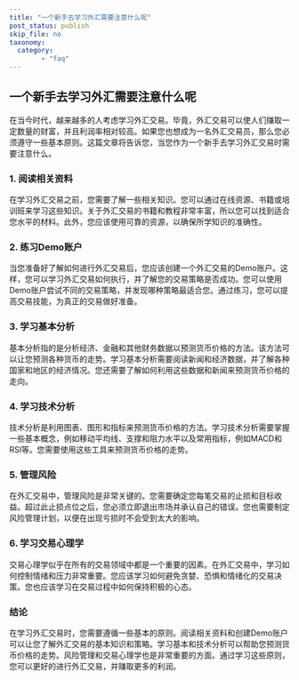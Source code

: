 ```yaml
---
title: "一个新手去学习外汇需要注意什么呢"
post_status: publish
skip_file: no
taxonomy:
  category:
        - "faq"
---
```


## 一个新手去学习外汇需要注意什么呢

在当今时代，越来越多的人考虑学习外汇交易。毕竟，外汇交易可以使人们赚取一定数量的财富，并且利润率相对较高。如果您也想成为一名外汇交易员，那么您必须遵守一些基本原则。这篇文章将告诉您，当您作为一个新手去学习外汇交易时需要注意什么。

### 1. 阅读相关资料

在学习外汇交易之前，您需要了解一些相关知识。您可以通过在线资源、书籍或培训班来学习这些知识。关于外汇交易的书籍和教程非常丰富，所以您可以找到适合您水平的材料。此外，您应该使用可靠的资源，以确保所学知识的准确性。

### 2. 练习Demo账户

当您准备好了解如何进行外汇交易后，您应该创建一个外汇交易的Demo账户。这样，您可以学习外汇交易如何执行，并了解您的交易策略是否成功。您可以使用Demo账户尝试不同的交易策略，并发现哪种策略最适合您。通过练习，您可以提高交易技能，为真正的交易做好准备。

### 3. 学习基本分析

基本分析指的是分析经济、金融和其他财务数据以预测货币价格的方法。该方法可以让您预测各种货币的走势。学习基本分析需要阅读新闻和经济数据，并了解各种国家和地区的经济情况。您还需要了解如何利用这些数据和新闻来预测货币价格的走向。

### 4. 学习技术分析

技术分析是利用图表、图形和指标来预测货币价格的方法。学习技术分析需要掌握一些基本概念，例如移动平均线、支撑和阻力水平以及常用指标，例如MACD和RSI等。您需要使用这些工具来预测货币价格的走势。

### 5. 管理风险

在外汇交易中，管理风险是非常关键的。您需要确定您每笔交易的止损和目标收益。超过此止损点位之后，您必须立即退出市场并承认自己的错误。您也需要制定风险管理计划，以便在出现亏损时不会受到太大的影响。

### 6. 学习交易心理学

交易心理学似乎在所有的交易领域中都是一个重要的因素。在外汇交易中，学习如何控制情绪和压力非常重要。您应该学习如何避免贪婪、恐惧和情绪化的交易决策。您也应该学习在交易过程中如何保持积极的心态。

### 结论

在学习外汇交易时，您需要遵循一些基本的原则。阅读相关资料和创建Demo账户可以让您了解外汇交易的基本知识和策略。学习基本和技术分析可以帮助您预测货币价格的走势。风险管理和交易心理学也是非常重要的方面。通过学习这些原则，您可以更好的进行外汇交易，并赚取更多的利润。
